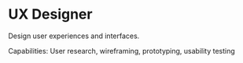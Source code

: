 # UX Designer

Design user experiences and interfaces.

Capabilities: User research, wireframing, prototyping, usability testing
